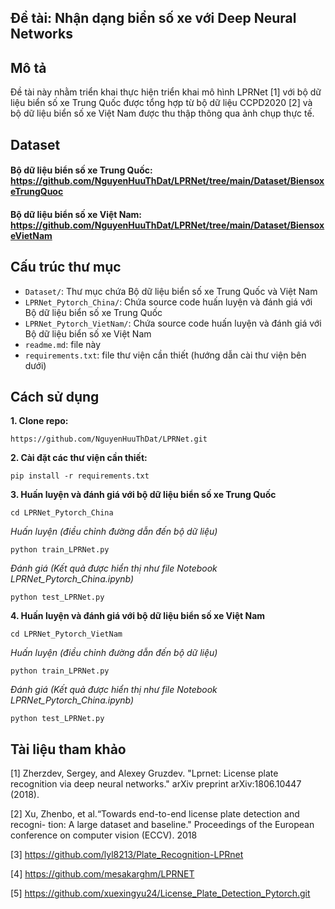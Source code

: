 ## Đề tài: Nhận dạng biển số xe với Deep Neural Networks

## Mô tả

Đề tài này nhằm triển khai thực hiện triển khai mô hình LPRNet [1] với bộ dữ liệu biển số xe Trung Quốc được tổng hợp từ bộ dữ liệu CCPD2020 [2] và bộ dữ liệu biển số xe Việt Nam được thu thập thông qua ảnh chụp thực tế.

## Dataset
#### Bộ dữ liệu biển số xe Trung Quốc: https://github.com/NguyenHuuThDat/LPRNet/tree/main/Dataset/BiensoxeTrungQuoc
#### Bộ dữ liệu biển số xe Việt Nam: https://github.com/NguyenHuuThDat/LPRNet/tree/main/Dataset/BiensoxeVietNam

## Cấu trúc thư mục

- `Dataset/`: Thư mục chứa Bộ dữ liệu biển số xe Trung Quốc và Việt Nam
- `LPRNet_Pytorch_China/`: Chứa source code huấn luyện và đánh giá với Bộ dữ liệu biển số xe Trung Quốc 
- `LPRNet_Pytorch_VietNam/`: Chứa source code huấn luyện và đánh giá với Bộ dữ liệu biển số xe Việt Nam
- `readme.md`: file này
- `requirements.txt`: file thư viện cần thiết (hướng dẫn cài thư viện bên dưới)
## Cách sử dụng

**1. Clone repo:**

```
https://github.com/NguyenHuuThDat/LPRNet.git
```

**2. Cài đặt các thư viện cần thiết:**

```
pip install -r requirements.txt
```
**3. Huấn luyện và đánh giá với bộ dữ liệu biển số xe Trung Quốc**
```
cd LPRNet_Pytorch_China
```
*Huấn luyện (điều chỉnh đường dẫn đến bộ dữ liệu)*
```
python train_LPRNet.py
```
*Đánh giá (Kết quả được hiển thị như file Notebook LPRNet_Pytorch_China.ipynb)*
```
python test_LPRNet.py
```
**4. Huấn luyện và đánh giá với bộ dữ liệu biển số xe Việt Nam**
```
cd LPRNet_Pytorch_VietNam
```
*Huấn luyện (điều chỉnh đường dẫn đến bộ dữ liệu)*
```
python train_LPRNet.py
```
*Đánh giá (Kết quả được hiển thị như file Notebook LPRNet_Pytorch_China.ipynb)*
```
python test_LPRNet.py
```
## Tài liệu tham khảo

[1] Zherzdev, Sergey, and Alexey Gruzdev. "Lprnet: License plate recognition via deep neural networks." arXiv preprint arXiv:1806.10447 (2018).

[2] Xu, Zhenbo, et al.“Towards end-to-end license plate detection and recogni-
tion: A large dataset and baseline." Proceedings of the European conference on
computer vision (ECCV). 2018

[3] https://github.com/lyl8213/Plate_Recognition-LPRnet

[4] https://github.com/mesakarghm/LPRNET

[5] https://github.com/xuexingyu24/License_Plate_Detection_Pytorch.git
